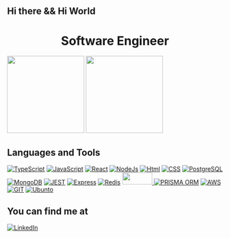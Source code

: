 ## Hi there && Hi World
<h1 align="center">Software Engineer</h1>

<div>  
  <img height="180em" src="https://github-readme-stats.vercel.app/api?username=plperera&show_icons=true&theme=tokyonight">
  <img height="180em" src="https://github-readme-stats.vercel.app/api/top-langs/?username=plperera&layout=compact&show_icons=true&theme=tokyonight">
</div>

<h2>Languages and Tools</h2>

<div>
  
  [![TypeScript](https://img.shields.io/badge/TypeScript-007ACC?style=for-the-badge&logo=typescript&logoColor=white)](https://github.com/plperera)
  [![JavaScript](https://img.shields.io/badge/JavaScript-F7DF1E?style=for-the-badge&logo=javascript&logoColor=black)](https://github.com/plperera)
  [![React](https://img.shields.io/badge/React-20232A?style=for-the-badge&logo=react&logoColor=61DAFB)](https://github.com/plperera)
  [![NodeJs](https://img.shields.io/badge/Node.js-43853D?style=for-the-badge&logo=node.js&logoColor=white)](https://github.com/plperera)
  [![Html](https://img.shields.io/badge/HTML5-E34F26?style=for-the-badge&logo=html5&logoColor=white)](https://github.com/plperera)
  [![CSS](https://img.shields.io/badge/CSS3-1572B6?style=for-the-badge&logo=css3&logoColor=white)](https://github.com/plperera)
  [![PostgreSQL](https://img.shields.io/badge/PostgreSQL-316192?style=for-the-badge&logo=postgresql&logoColor=white)](https://github.com/plperera)
  [![MongoDB](https://img.shields.io/badge/MongoDB-4EA94B?style=for-the-badge&logo=mongodb&logoColor=white)](https://github.com/plperera)
  [![JEST](https://img.shields.io/badge/Jest-323330?style=for-the-badge&logo=Jest&logoColor=white)](https://github.com/plperera)
  [![Express](https://img.shields.io/badge/Express.js-404D59?style=for-the-badge)](https://github.com/plperera)
  [![Redis](https://img.shields.io/badge/redis-%23DD0031.svg?&style=for-the-badge&logo=redis&logoColor=white)](https://github.com/plperera)
  <a href="https://github.com/plperera">
    <img height="28em" style="width: 5em"             src="https://camo.githubusercontent.com/240d9f9177236e5fd117a33e31e5b77b5fece5f03410fe10f5c7835937fb3506/68747470733a2f2f63646e2e6a7364656c6976722e6e65742f67682f64657669636f6e732f64657669636f6e2f69636f6e732f646f636b65722f646f636b65722d706c61696e2d776f72646d61726b2e737667">
  </a>
    [![PRISMA ORM](https://img.shields.io/badge/Prisma-3982CE?style=for-the-badge&logo=Prisma&logoColor=white)]()
  [![AWS](https://img.shields.io/badge/Amazon_AWS-FF9900?style=for-the-badge&logo=amazonaws&logoColor=white)]()
  [![GIT](https://img.shields.io/badge/GIT-E44C30?style=for-the-badge&logo=git&logoColor=white)]()
  [![Ubunto](https://img.shields.io/badge/Ubuntu-E95420?style=for-the-badge&logo=ubuntu&logoColor=white)]()
  
</div>

<div>
  <h2>You can find me at</h2>
  
  [![LinkedIn](https://img.shields.io/badge/LinkedIn-0077B5?style=for-the-badge&logo=linkedin&logoColor=white)](https://www.linkedin.com/in/pedro-l-pereira)
</div>

